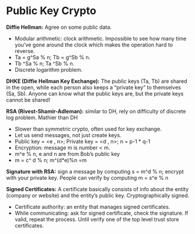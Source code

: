 # Public Key Crypto

**Diffie Hellman:** Agree on some public data.

- Modular arithmetic: clock arithmetic. Impossible to see how many time you’ve gone around the clock which makes the operation hard to reverse.
- Ta = g^Sa % n; Tb = g^Sb % n.
- Tb ^Sa % n; Ta ^Sb % n.
- Discrete logarithm problem.

**DHKE (Diffie Hellman Key Exchange):** The public keys (Ta, Tb) are shared in the open, while each person also keeps a “private key” to themselves (Sa, Sb). Anyone can know what the public keys are, but the private keys cannot be shared!

**RSA (Rivest-Shamir-Adleman):** similar to DH, rely on difficulty of discrete log problem. Mathier than DH

- Slower than symmetric crypto, often used for key exchange.
- Let us send messages, not just create keys.
- Public key = <e , n>; Private key = <d , n>; n = p-1 * q-1
- Encryption: message m is number < m.
- m^e % n, e and n are from Bob’s public key
- m = c^ d % n; m^(d*e)%n =m

**Signature with RSA:** sign a message by computing s = m^d % n; encrypt with your private key. People can verify by computing m = s^e % n

**Signed Certificates:** A certificate basically consists of info about the entity (company or website) and the entity’s public key. Cryptographically signed.

- Certificate authority: an entity that manages signed certificates.
- While communicating: ask for signed certificate, check the signature. If valid, repeat the process. Until verify one of the top level trust store certificates.